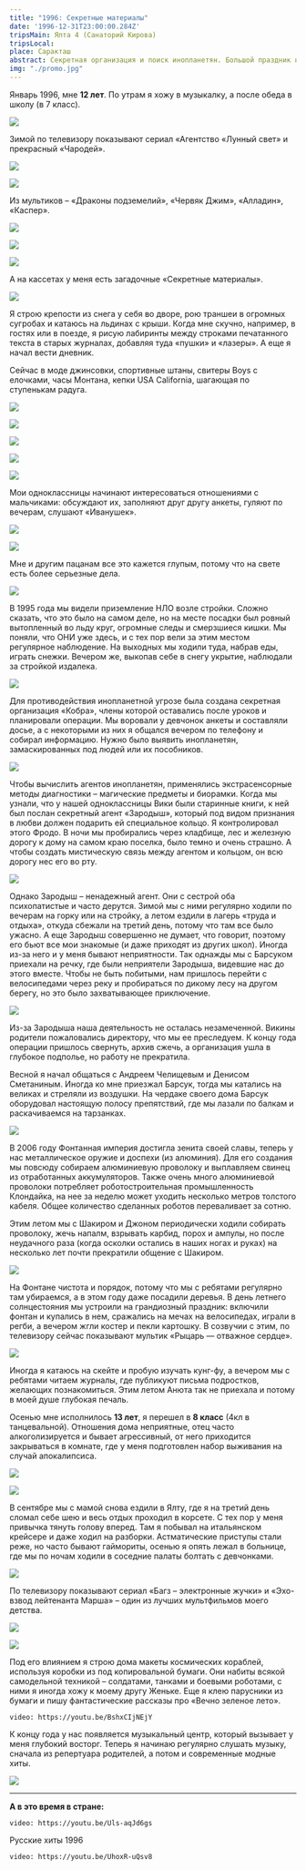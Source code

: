 ```yaml
---
title: "1996: Секретные материалы" 
date: '1996-12-31T23:00:00.284Z'
tripsMain: Ялта 4 (Санаторий Кирова)
tripsLocal: 
place: Саракташ
abstract: Секретная организация и поиск инопланетян. Большой праздник на Фонтане. Поездка в Ялту, перелом шеи. Больница и звездолеты. Музыкальный центр.
img: "./promo.jpg"
---
```


Январь 1996, мне **12 лет**. По утрам я хожу в музыкалку, а после обеда в школу (в 7 класс).

![](m/1996-yalta-02.jpg)

Зимой по телевизору показывают сериал «Агентство «Лунный свет» и прекрасный «Чародей». 

![](dop/moonlight1.jpg)

![](dop/ashka.jpg)

Из мультиков – «Драконы подземелий», «Червяк Джим», «Алладин», «Каспер». 

![](dop/dragones.jpg)

![](dop/jim.jpg)

![](dop/alladin.jpg)

А на кассетах у меня есть загадочные «Секретные материалы».

![](dop/xf.jpg)

Я строю крепости из снега у себя во дворе, рою траншеи в огромных сугробах и катаюсь на льдинах с крыши. Когда мне скучно, например, в гостях или в поезде, я рисую лабиринты между строками печатанного текста в старых журналах, добавляя туда «пушки» и «лазеры». А еще я начал вести дневник.

Сейчас в моде джинсовки, спортивные штаны, свитеры Boys с елочками, часы Монтана, кепки USA California, шагающая по ступенькам радуга.

![](dop/people.jpg)

![](dop/raduga.jpg)

![](dop/losiny.jpg)

![](dop/montana.jpg)

![](dop/we.jpg)

Мои одноклассницы начинают интересоваться отношениями с мальчиками: обсуждают их, заполняют друг другу анкеты, гуляют по вечерам, слушают «Иванушек». 

![](dop/anketa.jpg)

![](dop/ivan.jpg)

Мне и другим пацанам все это кажется глупым, потому что на свете есть  более серьезные дела.

![](dop/ufo.jpg)

В 1995 года мы видели приземление НЛО возле стройки. Сложно сказать, что это было на самом деле, но на месте посадки был ровный вытопленный во льду круг, огромные следы и смерзшиеся кишки. Мы поняли, что ОНИ уже здесь, и с тех пор вели за этим местом регулярное наблюдение. На выходных мы ходили туда, набрав еды, играть снежки. Вечером же, выкопав себе в снегу укрытие, наблюдали за стройкой издалека.

![](dop/secret.jpg)

Для противодействия инопланетной угрозе была создана секретная организация «Кобра», члены которой оставались после уроков и планировали операции. Мы воровали у девчонок анкеты и составляли досье, а с некоторыми из них я общался вечером по телефону и собирал информацию. Нужно было выявить инопланетян, замаскированных под людей или их пособников.

![](dop/pol.jpg)

Чтобы вычислить агентов инопланетян, применялись экстрасенсорные методы диагностики – магические предметы и биорамки. Когда мы узнали, что у нашей одноклассницы Вики были старинные книги, к ней был послан секретный агент «Зародыш», который под видом признания в любви должен подарить ей специальное кольцо. Я контролировал этого Фродо. В ночи мы пробирались через кладбище, лес и железную дорогу к дому на самом краю поселка, было темно и очень страшно. А чтобы создать мистическую связь между агентом и кольцом, он всю дорогу нес его во рту.

![](dop/agent.jpg)

Однако Зародыш – ненадежный агент. Они с сестрой оба психопатистые и часто дерутся. Зимой мы с ними регулярно ходили по вечерам на горку или на стройку, а летом ездили в лагерь «труда и отдыха», откуда сбежали на третий день, потому что там все было ужасно. А еще Зародыш совершенно не думает, что говорит, поэтому его бьют все мои знакомые (и даже приходят из других школ). Иногда из-за него и у меня бывают неприятности. Так однажды мы с Барсуком приехали на речку, где были неприятели Зародыша, видевшие нас до этого вместе. Чтобы не быть побитыми, нам пришлось перейти с велосипедами через реку и пробираться по дикому лесу на другом берегу, но это было захватывающее приключение.

![](dop/cross3.jpg)

Из-за Зародыша наша деятельность не осталась незамеченной. Викины родители пожаловались директору, что мы ее преследуем. К концу года операции пришлось свернуть, архив сжечь, а организация ушла в глубокое подполье, но работу не прекратила.

Весной я начал общаться с Андреем Челищевым и Денисом Сметаниным. Иногда ко мне приезжал Барсук, тогда мы катались на великах и стреляли из воздушки. На чердаке своего дома Барсук оборудовал настоящую полосу препятствий, где мы лазали по балкам и раскачиваемся на тарзанках.

![](m/1996-barsuk.jpg)

В 2006 году Фонтанная империя достигла зенита своей славы, теперь у нас металлическое оружие и доспехи (из алюминия). Для его создания мы повсюду собираем алюминиевую проволоку и выплавляем свинец из отработанных аккумуляторов. Также очень много алюминиевой проволоки потребляет роботостроительная промышленность Клондайка, на нее за неделю может уходить несколько метров толстого кабеля. Общее количество сделанных роботов переваливает за сотню. 

Этим летом мы с Шакиром и Джоном периодически ходили собирать проволоку, жечь напалм, взрывать карбид, порох и ампулы, но после неудачного раза (когда осколки остались в наших ногах и руках) на несколько лет почти прекратили общение с Шакиром. 

![](dop/fontan.jpg)

На Фонтане чистота и порядок, потому что мы с ребятами регулярно там убираемся, а в этом году даже посадили деревья. В день летнего солнцестояния мы устроили на грандиозный праздник: включили фонтан и купались в нем, сражались на мечах на велосипедах, играли в регби, а вечером жгли костер и пекли картошку. В созвучии с этим, по телевизору сейчас показывают мультик «Рыцарь — отважное сердце».

![](dop/valent.png)

Иногда я катаюсь на скейте и пробую изучать кунг-фу, а вечером мы с ребятами читаем журналы, где публикуют письма подростков, желающих познакомиться. Этим летом Анюта так не приехала и потому в моей душе глубокая печаль.  

Осенью мне исполнилось **13 лет**, я перешел в **8 класс** (4кл в танцевальной).
Отношения дома неприятные, отец часто алкоголизируется и бывает агрессивный, от него приходится закрываться в комнате, где у меня подготовлен набор выживания на случай апокалипсиса.

![](m/1996-kot.jpg)

![](m/1996-vyst.jpg)

В сентябре мы с мамой снова ездили в Ялту, где я на третий день сломал себе шею и весь отдых проходил в корсете. С тех пор у меня привычка тянуть голову вперед. Там я побывал на итальянском крейсере и даже ходил на разборки. Астматические приступы стали реже, но часто бывают гаймориты, осенью я опять лежал в больнице, где мы по ночам ходили в соседние палаты болтать с девчонками.

![](m/1996-yalta-01.jpg)

По телевизору показывают сериал «Багз – электронные жучки» и «Эхо-взвод лейтенанта Марша» – один из лучших мультфильмов моего детства.

![](dop/bugs.jpg)

![](dop/exo.jpg)

Под его влиянием я строю дома макеты космических кораблей, используя коробки из под копировальной бумаги. Они набиты всякой самодельной техникой – солдатами, танками и боевыми роботами, с ними я иногда хожу к моему другу Женьке. Еще я клею парусники из бумаги и пишу фантастические рассказы про «Вечно зеленое лето».

`video: https://youtu.be/BshxCIjNEjY`

К концу года у нас появляется музыкальный центр, который вызывает у меня глубокий восторг. Теперь я начинаю регулярно слушать музыку, сначала из репертуара родителей, а потом и современные модные хиты.

![](dop/muzcenter.jpg)

---

**А в это время в стране:**

`video: https://youtu.be/Uls-aqJd6gs`

Русские хиты 1996

`video: https://youtu.be/UhoxR-uQsv8`
